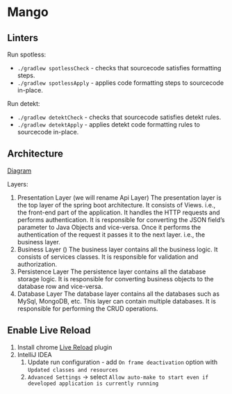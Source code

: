 # Mango

## Linters

Run spotless:

- `./gradlew spotlessCheck` - checks that sourcecode satisfies formatting steps.
- `./gradlew spotlessApply` - applies code formatting steps to sourcecode in-place.

Run detekt:

- `./gradlew detektCheck` - checks that sourcecode satisfies detekt rules.
- `./gradlew detektApply` - applies detekt code formatting rules to sourcecode in-place.

## Architecture

[Diagram](https://www.figma.com/file/NiWGr0P77zPfTxJGlDxngQ/Mango-Architecture?node-id=0%3A1&t=ThfL1SACFRYtODpq-1)

Layers:

1. Presentation Layer (we will rename Api Layer)
   The presentation layer is the top layer of the spring boot architecture. It consists of Views. i.e., the front-end
   part of the application. It handles the HTTP requests and performs authentication. It is responsible for converting
   the JSON field’s parameter to Java Objects and vice-versa. Once it performs the authentication of the request it
   passes it to the next layer. i.e., the business layer.
2. Business Layer ()
   The business layer contains all the business logic. It consists of services classes. It is responsible for validation
   and authorization.
3. Persistence Layer
   The persistence layer contains all the database storage logic. It is responsible for converting business objects to
   the database row and vice-versa.
4. Database Layer
   The database layer contains all the databases such as MySql, MongoDB, etc. This layer can contain multiple databases.
   It is responsible for performing the CRUD operations.

## Enable Live Reload

1. Install
   chrome [Live Reload](https://chrome.google.com/webstore/detail/livereload/jnihajbhpnppcggbcgedagnkighmdlei?hl=en)
   plugin
2. IntelliJ IDEA
   1. Update run configuration - add `On frame deactivation` option with `Updated classes and resources`
   2. `Advanced Settings` → select `Allow auto-make to start even if developed application is currently running`

